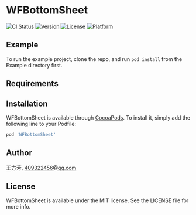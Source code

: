 # WFBottomSheet

[![CI Status](https://img.shields.io/travis/王方芳/WFBottomSheet.svg?style=flat)](https://travis-ci.org/王方芳/WFBottomSheet)
[![Version](https://img.shields.io/cocoapods/v/WFBottomSheet.svg?style=flat)](https://cocoapods.org/pods/WFBottomSheet)
[![License](https://img.shields.io/cocoapods/l/WFBottomSheet.svg?style=flat)](https://cocoapods.org/pods/WFBottomSheet)
[![Platform](https://img.shields.io/cocoapods/p/WFBottomSheet.svg?style=flat)](https://cocoapods.org/pods/WFBottomSheet)

## Example

To run the example project, clone the repo, and run `pod install` from the Example directory first.

## Requirements

## Installation

WFBottomSheet is available through [CocoaPods](https://cocoapods.org). To install
it, simply add the following line to your Podfile:

```ruby
pod 'WFBottomSheet'
```

## Author

王方芳, 409322456@qq.com

## License

WFBottomSheet is available under the MIT license. See the LICENSE file for more info.
